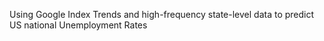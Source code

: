 Using Google Index Trends and high-frequency state-level data to predict US national Unemployment Rates
